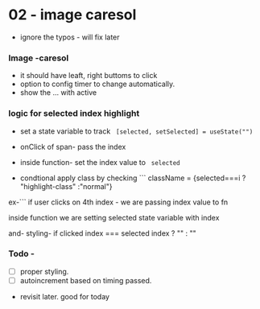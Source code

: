# 02 - image caresol

- ignore the typos - will fix later

### Image -caresol

- it should have leaft, right buttoms to click
- option to config timer to change automatically.
- show the ... with active

### logic for selected index highlight

- set a state variable to track ` [selected, setSelected] = useState("")`

- onClick of span- pass the index

- inside function- set the index value to ` selected`

- condtional apply class by checking ``` className = {selected===i ? "highlight-class" :"normal"}

ex-``` if user clicks on 4th index - we are passing index value to fn

inside function we are setting selected state variable with index

and- styling- if clicked index === selected index ? "" : ""

### Todo -

- [ ] proper styling.
- [ ] autoincrement based on timing passed.

- revisit later. good for today
